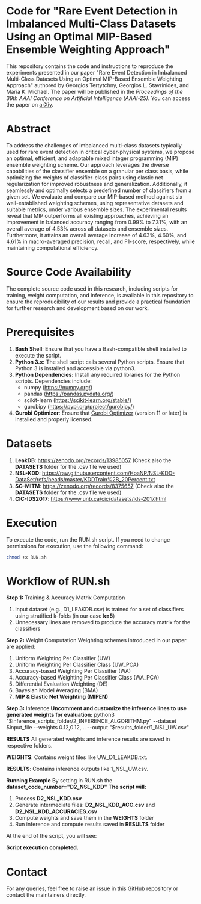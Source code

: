 # Code for "Rare Event Detection in Imbalanced Multi-Class Datasets Using an Optimal MIP-Based Ensemble Weighting Approach"
This repository contains the code and instructions to reproduce the experiments presented in our paper "Rare Event Detection in Imbalanced Multi-Class Datasets Using an Optimal MIP-Based Ensemble Weighting Approach" authored by Georgios Tertytchny, Georgios L. Stavrinides, and Maria K. Michael. 
The paper will be published in the *Proceedings of the 39th AAAI Conference on Artificial Intelligence (AAAI-25)*. 
You can access the paper on [arXiv](https://arxiv.org/abs/2412.13439).

# Abstract
To address the challenges of imbalanced multi-class datasets typically used for rare event detection in critical cyber-physical systems, we propose an optimal, efficient, and adaptable mixed integer programming (MIP) ensemble weighting scheme. Our approach leverages the diverse capabilities of the classifier ensemble on a granular per class basis, while optimizing the weights of classifier-class pairs using elastic net regularization for improved robustness and generalization. Additionally, it seamlessly and optimally selects a predefined number of classifiers from a given set. We evaluate and compare our MIP-based method against six well-established weighting schemes, using representative datasets and suitable metrics, under various ensemble sizes. The experimental results reveal that MIP outperforms all existing approaches, achieving an improvement in balanced accuracy ranging from 0.99% to 7.31%, with an overall average of 4.53% across all datasets and ensemble sizes. Furthermore, it attains an overall average increase of 4.63%, 4.60%, and 4.61% in macro-averaged precision, recall, and F1-score, respectively, while maintaining computational efficiency.

# Source Code Availability
The complete source code used in this research, including scripts for training, weight computation, and inference, is available in this repository to ensure the reproducibility of our results and provide a practical foundation for further research and development based on our work.

# Prerequisites
1. **Bash** **Shell**: Ensure that you have a Bash-compatible shell installed to execute the script.
2. **Python 3.x:** The shell script calls several Python scripts. Ensure that Python 3 is installed and accessible via python3.
3. **Python Dependencies:** Install any required libraries for the Python scripts. Dependencies include:
   - numpy (https://numpy.org/)
   - pandas (https://pandas.pydata.org/)
   - scikit-learn (https://scikit-learn.org/stable/)
   - gurobipy (https://pypi.org/project/gurobipy/) 
4. **Gurobi Optimizer**: Ensure that [Gurobi Optimizer](https://www.gurobi.com) (version 11 or later) is installed and properly licensed.

# Datasets
1. **LeakDB**: https://zenodo.org/records/13985057 (Check also the **DATASETS** folder for the .csv file we used)
2. **NSL-KDD**: https://raw.githubusercontent.com/HoaNP/NSL-KDD-DataSet/refs/heads/master/KDDTrain%2B_20Percent.txt
3. **SG-MITM**: https://zenodo.org/records/8375657 (Check also the **DATASETS** folder for the .csv file we used)
4. **CIC-IDS2017**: https://www.unb.ca/cic/datasets/ids-2017.html

# Execution
To execute the code, run the RUN.sh script. If you need to change permissions for execution, use the following command:

```bash
chmod +x RUN.sh
```

# Workflow of RUN.sh
**Step 1:** Training & Accuracy Matrix Computation
1. Input dataset (e.g., D1_LEAKDB.csv) is trained for a set of classifiers using stratified k-folds (in our case **k=5**)
2. Unnecessary lines are removed to produce the accuracy matrix for the classifiers

**Step 2:** Weight Computation
Weighting schemes introduced in our paper are applied:
1.   Uniform Weighting Per Classifier (UW)
2.   Uniform Weighting Per Classifier Class (UW_PCA)
3.   Accuracy-based Weighting Per Classifier (WA)
4.   Accuracy-based Weighting Per Classifier Class (WA_PCA)
5.   Differential Evaluation Weighting (DE)
6.   Bayesian Model Averaging (BMA)
7.   **MIP & Elastic Net Weighting (MIPEN)**

**Step 3:** Inference
**Uncomment and customize the inference lines to use generated weights for evaluation:**
python3 "$inference_scripts_folder/2_INFERENCE_ALGORITHM.py" --dataset $input_file --weights 0.12,0.12,... --output "$results_folder/1_NSL_UW.csv"

**RESULTS**
All generated weights and inference results are saved in respective folders.

**WEIGHTS**: Contains weight files like UW_D1_LEAKDB.txt.

**RESULTS**: Contains inference outputs like 1_NSL_UW.csv.

**Running Example**
By setting in RUN.sh the **dataset_code_number="D2_NSL_KDD"**
**The script will:**
1. Process **D2_NSL_KDD.csv**
2. Generate intermediate files: **D2_NSL_KDD_ACC.csv** and **D2_NSL_KDD_ACCURACIES.csv**
3. Compute weights and save them in the **WEIGHTS** folder
4. Run inference and compute results saved in **RESULTS** folder

At the end of the script, you will see:

**Script execution completed.**

# Contact
For any queries, feel free to raise an issue in this GitHub repository or contact the maintainers directly.

